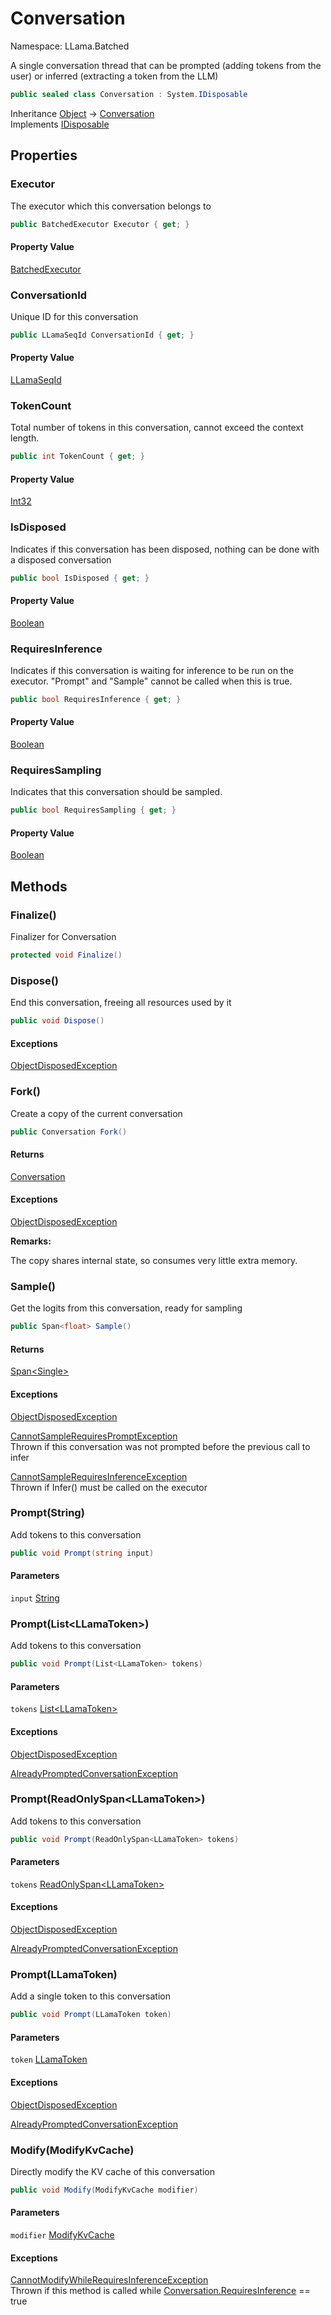 # Conversation

Namespace: LLama.Batched

A single conversation thread that can be prompted (adding tokens from the user) or inferred (extracting a token from the LLM)

```csharp
public sealed class Conversation : System.IDisposable
```

Inheritance [Object](https://docs.microsoft.com/en-us/dotnet/api/system.object) → [Conversation](./llama.batched.conversation.md)<br>
Implements [IDisposable](https://docs.microsoft.com/en-us/dotnet/api/system.idisposable)

## Properties

### **Executor**

The executor which this conversation belongs to

```csharp
public BatchedExecutor Executor { get; }
```

#### Property Value

[BatchedExecutor](./llama.batched.batchedexecutor.md)<br>

### **ConversationId**

Unique ID for this conversation

```csharp
public LLamaSeqId ConversationId { get; }
```

#### Property Value

[LLamaSeqId](./llama.native.llamaseqid.md)<br>

### **TokenCount**

Total number of tokens in this conversation, cannot exceed the context length.

```csharp
public int TokenCount { get; }
```

#### Property Value

[Int32](https://docs.microsoft.com/en-us/dotnet/api/system.int32)<br>

### **IsDisposed**

Indicates if this conversation has been disposed, nothing can be done with a disposed conversation

```csharp
public bool IsDisposed { get; }
```

#### Property Value

[Boolean](https://docs.microsoft.com/en-us/dotnet/api/system.boolean)<br>

### **RequiresInference**

Indicates if this conversation is waiting for inference to be run on the executor. "Prompt" and "Sample" cannot be called when this is true.

```csharp
public bool RequiresInference { get; }
```

#### Property Value

[Boolean](https://docs.microsoft.com/en-us/dotnet/api/system.boolean)<br>

### **RequiresSampling**

Indicates that this conversation should be sampled.

```csharp
public bool RequiresSampling { get; }
```

#### Property Value

[Boolean](https://docs.microsoft.com/en-us/dotnet/api/system.boolean)<br>

## Methods

### **Finalize()**

Finalizer for Conversation

```csharp
protected void Finalize()
```

### **Dispose()**

End this conversation, freeing all resources used by it

```csharp
public void Dispose()
```

#### Exceptions

[ObjectDisposedException](https://docs.microsoft.com/en-us/dotnet/api/system.objectdisposedexception)<br>

### **Fork()**

Create a copy of the current conversation

```csharp
public Conversation Fork()
```

#### Returns

[Conversation](./llama.batched.conversation.md)<br>

#### Exceptions

[ObjectDisposedException](https://docs.microsoft.com/en-us/dotnet/api/system.objectdisposedexception)<br>

**Remarks:**

The copy shares internal state, so consumes very little extra memory.

### **Sample()**

Get the logits from this conversation, ready for sampling

```csharp
public Span<float> Sample()
```

#### Returns

[Span&lt;Single&gt;](https://docs.microsoft.com/en-us/dotnet/api/system.span-1)<br>

#### Exceptions

[ObjectDisposedException](https://docs.microsoft.com/en-us/dotnet/api/system.objectdisposedexception)<br>

[CannotSampleRequiresPromptException](./llama.batched.cannotsamplerequirespromptexception.md)<br>
Thrown if this conversation was not prompted before the previous call to infer

[CannotSampleRequiresInferenceException](./llama.batched.cannotsamplerequiresinferenceexception.md)<br>
Thrown if Infer() must be called on the executor

### **Prompt(String)**

Add tokens to this conversation

```csharp
public void Prompt(string input)
```

#### Parameters

`input` [String](https://docs.microsoft.com/en-us/dotnet/api/system.string)<br>

### **Prompt(List&lt;LLamaToken&gt;)**

Add tokens to this conversation

```csharp
public void Prompt(List<LLamaToken> tokens)
```

#### Parameters

`tokens` [List&lt;LLamaToken&gt;](https://docs.microsoft.com/en-us/dotnet/api/system.collections.generic.list-1)<br>

#### Exceptions

[ObjectDisposedException](https://docs.microsoft.com/en-us/dotnet/api/system.objectdisposedexception)<br>

[AlreadyPromptedConversationException](./llama.batched.alreadypromptedconversationexception.md)<br>

### **Prompt(ReadOnlySpan&lt;LLamaToken&gt;)**

Add tokens to this conversation

```csharp
public void Prompt(ReadOnlySpan<LLamaToken> tokens)
```

#### Parameters

`tokens` [ReadOnlySpan&lt;LLamaToken&gt;](https://docs.microsoft.com/en-us/dotnet/api/system.readonlyspan-1)<br>

#### Exceptions

[ObjectDisposedException](https://docs.microsoft.com/en-us/dotnet/api/system.objectdisposedexception)<br>

[AlreadyPromptedConversationException](./llama.batched.alreadypromptedconversationexception.md)<br>

### **Prompt(LLamaToken)**

Add a single token to this conversation

```csharp
public void Prompt(LLamaToken token)
```

#### Parameters

`token` [LLamaToken](./llama.native.llamatoken.md)<br>

#### Exceptions

[ObjectDisposedException](https://docs.microsoft.com/en-us/dotnet/api/system.objectdisposedexception)<br>

[AlreadyPromptedConversationException](./llama.batched.alreadypromptedconversationexception.md)<br>

### **Modify(ModifyKvCache)**

Directly modify the KV cache of this conversation

```csharp
public void Modify(ModifyKvCache modifier)
```

#### Parameters

`modifier` [ModifyKvCache](./llama.batched.conversation.modifykvcache.md)<br>

#### Exceptions

[CannotModifyWhileRequiresInferenceException](./llama.batched.cannotmodifywhilerequiresinferenceexception.md)<br>
Thrown if this method is called while [Conversation.RequiresInference](./llama.batched.conversation.md#requiresinference) == true
